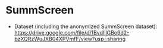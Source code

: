 # SummScreen

- Dataset (including the anonymized SummScreen dataset): https://drive.google.com/file/d/1BvdIllGBo9d2-bzXQRzWuJXB04XPVmfF/view?usp=sharing
